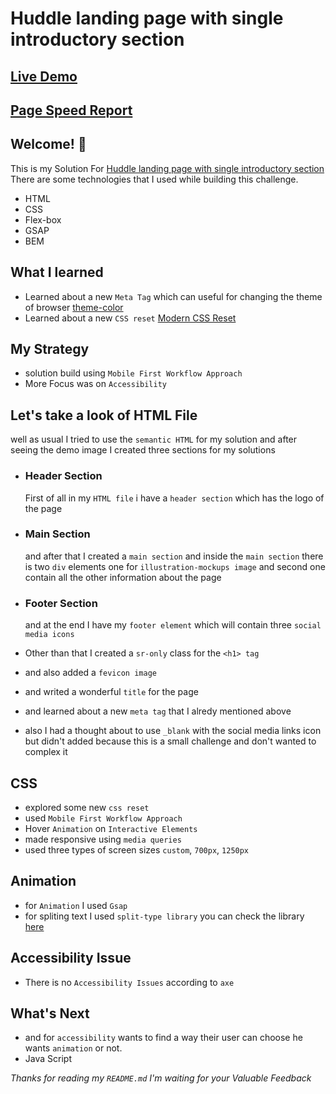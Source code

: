 # Huddle landing page with single introductory section

## [Live Demo](https://frontend-mentor-solutions-by-ss.netlify.app/newbie/huddle-landing-page-with-single-introductory-section/)
## [Page Speed Report](https://pagespeed.web.dev/analysis/https-frontend-mentor-solutions-by-ss-netlify-app-newbie-huddle-landing-page-with-single-introductory-section/dsxmnwi6bo?form_factor=mobile)

## Welcome! 👋
This is my Solution For [Huddle landing page with single introductory section](https://www.frontendmentor.io/challenges/huddle-landing-page-with-a-single-introductory-section-B_2Wvxgi0/hub) There are some technologies that I used while building this challenge.
* HTML
* CSS
* Flex-box
* GSAP
* BEM

## What I learned
* Learned about a new `Meta Tag` which can useful for changing the theme of browser [theme-color](https://developer.mozilla.org/en-US/docs/Web/HTML/Element/meta/name/theme-color)
* Learned about a new `CSS reset` [Modern CSS Reset](https://andy-bell.co.uk/a-modern-css-reset/)

## My Strategy
* solution build using `Mobile First Workflow Approach`
* More Focus was on `Accessibility`

## Let's take a look of HTML File
well as usual I tried to use the `semantic HTML` for my solution and after seeing the demo image I created three sections for my solutions 

* ### Header Section

  First of all in my `HTML file` i have a `header section` which has the logo of the page

* ### Main Section

  and after that I created a `main section` and inside the `main section` there is two `div` elements 
one for `illustration-mockups image` and second one contain all the other information about the page

* ### Footer Section

  and at the end I have my `footer element` which will contain three `social media icons`
  
* Other than that I created a `sr-only` class for the `<h1> tag` 
* and also added a `fevicon image`
* and writed a wonderful `title` for the page 
* and learned about a new `meta tag` that I alredy mentioned above
* also I had a thought about to use `_blank` with the social media links icon but didn't added because this is a small challenge and don't wanted to complex it
  
## CSS
* explored some new `css reset`
* used `Mobile First Workflow Approach`
* Hover `Animation` on `Interactive Elements`
* made responsive using `media queries`
* used three types of screen sizes
  `custom`, `700px`, `1250px`
 
## Animation

* for `Animation` I used `Gsap`
* for spliting text I used `split-type library` you can check the library [here](https://npm.io/package/split-type)

## Accessibility Issue

* There is no `Accessibility Issues` according to `axe`

## What's Next

* and for `accessibility` wants to find a way their user can choose he wants `animation` or not.
* Java Script

*Thanks for reading my `README.md` 
I'm waiting for your Valuable Feedback*
